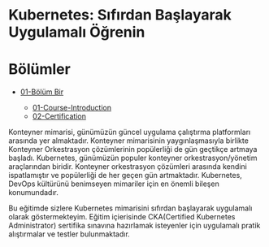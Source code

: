 # Kubernetes: Sıfırdan Başlayarak Uygulamalı Öğrenin


# Bölümler

- [01-Bölüm Bir](docs/01-Introduction)

  - [01-Course-Introduction](docs/01-Introduction/01-Course-Introduction.md)
  - [02-Certification](docs/01-Introduction/02-Certification.md)

Konteyner mimarisi, günümüzün güncel uygulama çalıştırma platformları arasında yer almaktadır. Konteyner mimarisinin yaygınlaşmasıyla birlikte Konteyner Orkestrasyon çözümlerinin popülerliği de gün geçtikçe artmaya başladı. Kubernetes, günümüzün populer konteyner orkestrasyon/yönetim araçlarından biridir. Konteyner orkestrasyon çözümleri arasında kendini ispatlamıştır ve popülerliği de her geçen gün artmaktadır. Kubernetes, DevOps kültürünü benimseyen mimariler için en önemli bileşen konumundadır.

Bu eğitimde sizlere Kubernetes mimarisini sıfırdan başlayarak uygulamalı olarak göstermekteyim. Eğitim içierisinde CKA(Certified Kubernetes Administrator) sertifika sınavına hazırlamak isteyenler için uygulamalı pratik alıştırmalar ve testler bulunmaktadır. 
  
